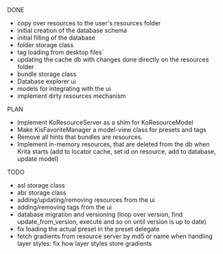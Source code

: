 DONE

 * copy over resources to the user's resources folder
 * initial creation of the database schema
 * initial filling of the database
 * folder storage class
 * tag loading from desktop files`
 * updating the cache db with changes done directly on the resources folder
 * bundle storage class
 * Database explorer ui
 * models for integrating with the ui
 * implement dirty resources mechanism

PLAN

 * Implement KoResourceServer as a shim for KoResourceModel
 * Make KisFavoriteManager a model-view class for presets and tags
 * Remove all hints that bundles are resources.
 * Implement in-memory resources, that are deleted from the db when Krita starts (add to locator cache, set id on resource, add to database, update model)

TODO

 * asl storage class
 * abr storage class
 * adding/updating/removing resources from the ui
 * adding/removing tags from the ui
 * database migration and versioning (loop over version, find update_from_version, execute and so on until version is up to date)
 * fix loading the actual preset in the preset delegate
 * fetch gradients from resource server by md5 or name when handling layer styles: fix how layer styles store gradients


